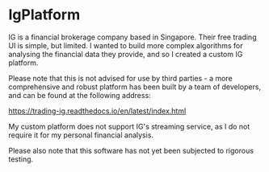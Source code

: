 # IgPlatform
IG is a financial brokerage company based in Singapore. Their free trading UI is simple, but limited. I wanted to build more complex algorithms for analysing the financial data they provide, and so I created a custom IG platform.

Please note that this is not advised for use by third parties - a more comprehensive and robust platform has been built by a team of developers, and can be found at the following address:

https://trading-ig.readthedocs.io/en/latest/index.html

My custom platform does not support IG's streaming service, as I do not require it for my personal financial analysis.

Please also note that this software has not yet been subjected to rigorous testing.
